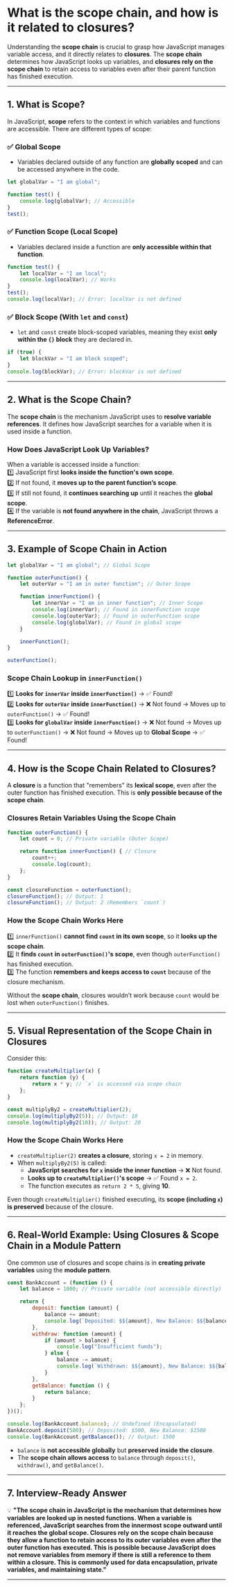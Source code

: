 # What is the scope chain, and how is it related to closures?

Understanding the **scope chain** is crucial to grasp how JavaScript manages variable access, and it directly relates to **closures**. The **scope chain** determines how JavaScript looks up variables, and **closures rely on the scope chain** to retain access to variables even after their parent function has finished execution.  

---

## **1. What is Scope?**  
In JavaScript, **scope** refers to the context in which variables and functions are accessible. There are different types of scope:  

### ✅ **Global Scope**  
- Variables declared outside of any function are **globally scoped** and can be accessed anywhere in the code.  
```javascript
let globalVar = "I am global"; 

function test() {
    console.log(globalVar); // Accessible
}
test();
```

### ✅ **Function Scope (Local Scope)**  
- Variables declared inside a function are **only accessible within that function**.  
```javascript
function test() {
    let localVar = "I am local";
    console.log(localVar); // Works
}
test();
console.log(localVar); // Error: localVar is not defined
```

### ✅ **Block Scope (With `let` and `const`)**  
- `let` and `const` create block-scoped variables, meaning they exist **only within the `{}` block** they are declared in.  
```javascript
if (true) {
    let blockVar = "I am block scoped";
}
console.log(blockVar); // Error: blockVar is not defined
```

---

## **2. What is the Scope Chain?**  
The **scope chain** is the mechanism JavaScript uses to **resolve variable references**. It defines how JavaScript searches for a variable when it is used inside a function.

### **How Does JavaScript Look Up Variables?**  
When a variable is accessed inside a function:  
1️⃣ JavaScript first **looks inside the function's own scope**.  
2️⃣ If not found, it **moves up to the parent function’s scope**.  
3️⃣ If still not found, it **continues searching up** until it reaches the **global scope**.  
4️⃣ If the variable is **not found anywhere in the chain**, JavaScript throws a **ReferenceError**.

---

## **3. Example of Scope Chain in Action**
```javascript
let globalVar = "I am global"; // Global Scope

function outerFunction() {
    let outerVar = "I am in outer function"; // Outer Scope

    function innerFunction() {
        let innerVar = "I am in inner function"; // Inner Scope
        console.log(innerVar); // Found in innerFunction scope
        console.log(outerVar); // Found in outerFunction scope
        console.log(globalVar); // Found in global scope
    }

    innerFunction();
}

outerFunction();
```
### **Scope Chain Lookup in `innerFunction()`**
1️⃣ **Looks for `innerVar` inside `innerFunction()`** → ✅ Found!  
2️⃣ **Looks for `outerVar` inside `innerFunction()`** → ❌ Not found → Moves up to `outerFunction()` → ✅ Found!  
3️⃣ **Looks for `globalVar` inside `innerFunction()`** → ❌ Not found → Moves up to `outerFunction()` → ❌ Not found → Moves up to **Global Scope** → ✅ Found!  

---

## **4. How is the Scope Chain Related to Closures?**  
A **closure** is a function that "remembers" its **lexical scope**, even after the outer function has finished execution. This is **only possible because of the scope chain**.

### **Closures Retain Variables Using the Scope Chain**
```javascript
function outerFunction() {
    let count = 0; // Private variable (Outer Scope)

    return function innerFunction() { // Closure
        count++; 
        console.log(count);
    };
}

const closureFunction = outerFunction(); 
closureFunction(); // Output: 1
closureFunction(); // Output: 2 (Remembers `count`)
```
### **How the Scope Chain Works Here**
1️⃣ `innerFunction()` **cannot find `count` in its own scope**, so it **looks up the scope chain**.  
2️⃣ It **finds `count` in `outerFunction()`'s scope**, even though `outerFunction()` has finished execution.  
3️⃣ The function **remembers and keeps access to `count`** because of the closure mechanism.  

Without the **scope chain**, closures wouldn’t work because `count` would be lost when `outerFunction()` finishes.

---

## **5. Visual Representation of the Scope Chain in Closures**
Consider this:
```javascript
function createMultiplier(x) {
    return function (y) {
        return x * y; // `x` is accessed via scope chain
    };
}

const multiplyBy2 = createMultiplier(2);
console.log(multiplyBy2(5)); // Output: 10
console.log(multiplyBy2(10)); // Output: 20
```
### **How the Scope Chain Works Here**
- `createMultiplier(2)` **creates a closure**, storing `x = 2` in memory.
- When `multiplyBy2(5)` is called:
  - **JavaScript searches for `x` inside the inner function** → ❌ Not found.
  - **Looks up to `createMultiplier()`'s scope** → ✅ Found `x = 2`.
  - The function executes as `return 2 * 5`, giving **10**.

Even though `createMultiplier()` finished executing, its **scope (including `x`) is preserved** because of the closure.

---

## **6. Real-World Example: Using Closures & Scope Chain in a Module Pattern**
One common use of closures and scope chains is in **creating private variables** using the **module pattern**.

```javascript
const BankAccount = (function () {
    let balance = 1000; // Private variable (not accessible directly)

    return {
        deposit: function (amount) {
            balance += amount;
            console.log(`Deposited: $${amount}, New Balance: $${balance}`);
        },
        withdraw: function (amount) {
            if (amount > balance) {
                console.log("Insufficient funds");
            } else {
                balance -= amount;
                console.log(`Withdrawn: $${amount}, New Balance: $${balance}`);
            }
        },
        getBalance: function () {
            return balance;
        }
    };
})();

console.log(BankAccount.balance); // Undefined (Encapsulated)
BankAccount.deposit(500); // Deposited: $500, New Balance: $1500
console.log(BankAccount.getBalance()); // Output: 1500
```
- `balance` is **not accessible globally** but **preserved inside the closure**.
- The **scope chain allows access** to `balance` through `deposit()`, `withdraw()`, and `getBalance()`.

---

## **7. Interview-Ready Answer**
💡 **"The scope chain in JavaScript is the mechanism that determines how variables are looked up in nested functions. When a variable is referenced, JavaScript searches from the innermost scope outward until it reaches the global scope. Closures rely on the scope chain because they allow a function to retain access to its outer variables even after the outer function has executed. This is possible because JavaScript does not remove variables from memory if there is still a reference to them within a closure. This is commonly used for data encapsulation, private variables, and maintaining state."**  

---

